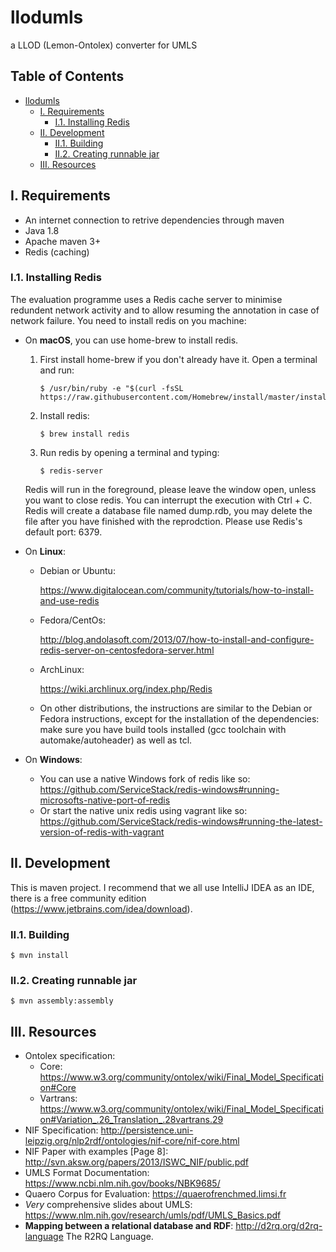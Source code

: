 # llodumls
a LLOD (Lemon-Ontolex) converter for UMLS

## Table of Contents

* [llodumls](#llodumls)
     * [I. Requirements](#i-requirements)
        * [I.1. Installing Redis](#i1-installing-redis)
     * [II. Development](#ii-development)
        * [II.1. Building](#ii1-building)
        * [II.2. Creating runnable jar](#ii2-creating-runnable-jar)
     * [III. Resources](#iii-resources)

## I. Requirements

* An internet connection to retrive dependencies through maven
* Java 1.8
* Apache maven 3+ 
* Redis (caching)

### I.1. Installing Redis

The evaluation programme uses a Redis cache server to minimise redundent network activity and to allow resuming the annotation in case of network failure. You need to install redis on you machine:

- On **macOS**, you can use home-brew to install redis. 

  1. First install home-brew if you don't already have it. Open a terminal and run:

     ```shell
     $ /usr/bin/ruby -e "$(curl -fsSL https://raw.githubusercontent.com/Homebrew/install/master/install)"
     ```

  2. Install redis:

     ```shell
     $ brew install redis
     ```

  3. Run redis by opening a terminal and typing:

     ```shell
     $ redis-server
     ```

  Redis will run in the foreground, please leave the window open, unless you want to close redis. You can interrupt the execution with Ctrl + C. Redis will create a database file named dump.rdb, you may delete the file after you have finished with the reprodction. Please use Redis's default port: 6379.

- On **Linux**:

  - Debian or Ubuntu: 

    https://www.digitalocean.com/community/tutorials/how-to-install-and-use-redis

  - Fedora/CentOs:

    http://blog.andolasoft.com/2013/07/how-to-install-and-configure-redis-server-on-centosfedora-server.html

  - ArchLinux:

    https://wiki.archlinux.org/index.php/Redis

  - On other distributions, the instructions are similar to the Debian or Fedora instructions, except for the installation of the dependencies: make sure you have build tools installed (gcc toolchain with automake/autoheader) as well as tcl.


- On **Windows**: 
  - You can use a native Windows fork of redis like so: https://github.com/ServiceStack/redis-windows#running-microsofts-native-port-of-redis
  - Or start the native unix redis using vagrant like so: https://github.com/ServiceStack/redis-windows#running-the-latest-version-of-redis-with-vagrant

## II. Development 

This is maven project. I recommend that we all use IntelliJ IDEA as an IDE, there is a free community edition (https://www.jetbrains.com/idea/download). 



### II.1. Building 

```shell
$ mvn install 
```



### II.2. Creating runnable jar

```Shell
$ mvn assembly:assembly
```



## III. Resources

* Ontolex specification:
  * Core: https://www.w3.org/community/ontolex/wiki/Final_Model_Specification#Core
  * Vartrans: https://www.w3.org/community/ontolex/wiki/Final_Model_Specification#Variation_.26_Translation_.28vartrans.29 
* NIF Specification: http://persistence.uni-leipzig.org/nlp2rdf/ontologies/nif-core/nif-core.html
* NIF Paper with examples [Page 8]: http://svn.aksw.org/papers/2013/ISWC_NIF/public.pdf
* UMLS Format Documentation: https://www.ncbi.nlm.nih.gov/books/NBK9685/
* Quaero Corpus for Evaluation: https://quaerofrenchmed.limsi.fr
* *Very* comprehensive slides about UMLS: https://www.nlm.nih.gov/research/umls/pdf/UMLS_Basics.pdf
* __Mapping between a relational database and RDF__: http://d2rq.org/d2rq-language The R2RQ Language.









